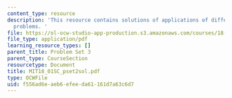 ```yaml
---
content_type: resource
description: 'This resource contains solutions of applications of differentiation
  problems. '
file: https://ol-ocw-studio-app-production.s3.amazonaws.com/courses/18-01sc-single-variable-calculus-fall-2010/f556ad6eaeb6efeeda61161d7a63c6d7_MIT18_01SC_pset2sol.pdf
file_type: application/pdf
learning_resource_types: []
parent_title: Problem Set 3
parent_type: CourseSection
resourcetype: Document
title: MIT18_01SC_pset2sol.pdf
type: OCWFile
uid: f556ad6e-aeb6-efee-da61-161d7a63c6d7
---
```

